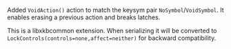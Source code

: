 Added `VoidAction()` action to match the keysym pair `NoSymbol`/`VoidSymbol`.
It enables erasing a previous action and breaks latches.

This is a libxkbcommon extension. When serializing it will be converted to
`LockControls(controls=none,affect=neither)` for backward compatibility.
